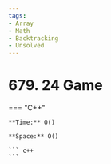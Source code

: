 ```yaml
---
tags:
- Array
- Math
- Backtracking
- Unsolved
---
```



# 679. 24 Game

=== "C++"

    **Time:** O()

    **Space:** O()

    ``` c++
    ```
